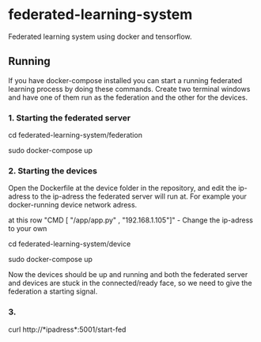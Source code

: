 # federated-learning-system
Federated learning system using docker and tensorflow.


## Running
If you have docker-compose installed you can start a running federated learning process by doing these commands.
Create two terminal windows and have one of them run as the federation and the other for the devices.

### 1. Starting the federated server
cd federated-learning-system/federation

sudo docker-compose up

### 2. Starting the devices
Open the Dockerfile at the device folder in the repository, and edit the ip-adress to the ip-adress the federated server will run at. For example your docker-running device network adress.


at this row "CMD [ "/app/app.py" , "192.168.1.105"]" - Change the ip-adress to your own


cd federated-learning-system/device

sudo docker-compose up

Now the devices should be up and running and both the federated server and devices are stuck in the connected/ready face, so we need to give the federation a starting signal.

### 3.
curl http://\*ipadress\*:5001/start-fed
